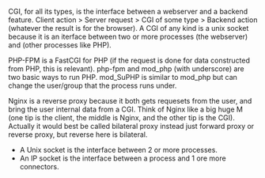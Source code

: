CGI, for all its types, is the interface between a webserver and a backend feature.
	Client action > Server request > CGI of some type > Backend action (whatever the result is for the browser).
		A CGI of any kind is a unix socket because it is an iterface between two or more processes (the webserver) and (other processes like PHP).

PHP-FPM is a FastCGI for PHP (if the request is done for data constructed from PHP, this is relevant).
	php-fpm and mod_php (with underscore) are two basic ways to run PHP.
		mod_SuPHP is similar to mod_php but can change the user/group that the process runs under.

Nginx is a reverse proxy because it both gets requesets from the user, and bring the user internal data from a CGI.
	Think of Nginx like a big huge M (one tip is the client, the middle is Nginx, and the other tip is the CGI).
		Actually it would best be called bilateral proxy instead just forward proxy or reverse proxy, but reverse here is bilateral.

* A Unix socket is the interface between 2 or more processes.
* An IP socket is the interface between a process and 1 ore more connectors.
